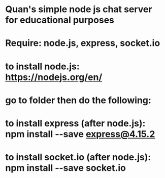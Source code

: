 # Quan's simple node js chat server for educational purposes
# Require: node.js, express, socket.io
# to install node.js: https://nodejs.org/en/
# go to folder then do the following:
# to install express (after node.js): npm install --save express@4.15.2
# to install socket.io (after node.js): npm install --save socket.io